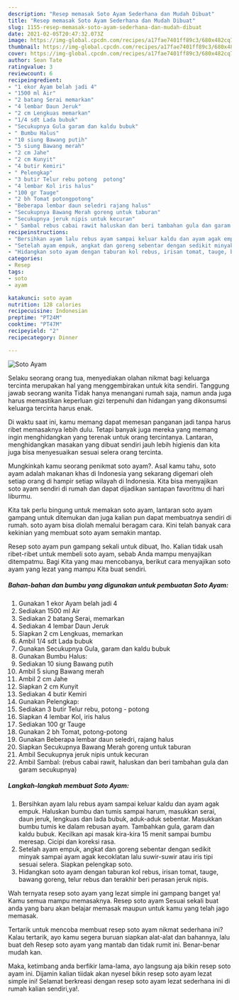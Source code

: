 ```yaml
---
description: "Resep memasak Soto Ayam Sederhana dan Mudah Dibuat"
title: "Resep memasak Soto Ayam Sederhana dan Mudah Dibuat"
slug: 1155-resep-memasak-soto-ayam-sederhana-dan-mudah-dibuat
date: 2021-02-05T20:47:32.073Z
image: https://img-global.cpcdn.com/recipes/a17fae7401ff89c3/680x482cq70/soto-ayam-foto-resep-utama.jpg
thumbnail: https://img-global.cpcdn.com/recipes/a17fae7401ff89c3/680x482cq70/soto-ayam-foto-resep-utama.jpg
cover: https://img-global.cpcdn.com/recipes/a17fae7401ff89c3/680x482cq70/soto-ayam-foto-resep-utama.jpg
author: Sean Tate
ratingvalue: 3
reviewcount: 6
recipeingredient:
- "1 ekor Ayam belah jadi 4"
- "1500 ml Air"
- "2 batang Serai memarkan"
- "4 lembar Daun Jeruk"
- "2 cm Lengkuas memarkan"
- "1/4 sdt Lada bubuk"
- "Secukupnya Gula garam dan kaldu bubuk"
- " Bumbu Halus"
- "10 siung Bawang putih"
- "5 siung Bawang merah"
- "2 cm Jahe"
- "2 cm Kunyit"
- "4 butir Kemiri"
- " Pelengkap"
- "3 butir Telur rebu potong  potong"
- "4 lembar Kol iris halus"
- "100 gr Tauge"
- "2 bh Tomat potongpotong"
- "Beberapa lembar daun seledri rajang halus"
- "Secukupnya Bawang Merah goreng untuk taburan"
- "Secukupnya jeruk nipis untuk kecuran"
- " Sambal rebus cabai rawit haluskan dan beri tambahan gula dan garam secukupnya"
recipeinstructions:
- "Bersihkan ayam lalu rebus ayam sampai keluar kaldu dan ayam agak empuk. Haluskan bumbu dan tumis sampai harum, masukkan serai, daun jeruk, lengkuas dan lada bubuk, aduk-aduk sebentar. Masukkan bumbu tumis ke dalam rebusan ayam. Tambahkan gula, garam dan kaldu bubuk. Kecilkan api masak kira-kira 15 menit sampai bumbu meresap. Cicipi dan koreksi rasa."
- "Setelah ayam empuk, angkat dan goreng sebentar dengan sedikit minyak sampai ayam agak kecoklatan lalu suwir-suwir atau iris tipi sesuai selera. Siapkan pelengkap soto."
- "Hidangkan soto ayam dengan taburan kol rebus, irisan tomat, tauge, bawang goreng, telur rebus dan terakhir beri perasan jeruk nipis."
categories:
- Resep
tags:
- soto
- ayam

katakunci: soto ayam 
nutrition: 128 calories
recipecuisine: Indonesian
preptime: "PT24M"
cooktime: "PT47M"
recipeyield: "2"
recipecategory: Dinner

---
```



![Soto Ayam](https://img-global.cpcdn.com/recipes/a17fae7401ff89c3/680x482cq70/soto-ayam-foto-resep-utama.jpg)

Selaku seorang orang tua, menyediakan olahan nikmat bagi keluarga tercinta merupakan hal yang menggembirakan untuk kita sendiri. Tanggung jawab seorang  wanita Tidak hanya menangani rumah saja, namun anda juga harus memastikan keperluan gizi terpenuhi dan hidangan yang dikonsumsi keluarga tercinta harus enak.

Di waktu  saat ini, kamu memang dapat memesan panganan jadi tanpa harus ribet memasaknya lebih dulu. Tetapi banyak juga mereka yang memang ingin menghidangkan yang terenak untuk orang tercintanya. Lantaran, menghidangkan masakan yang dibuat sendiri jauh lebih higienis dan kita juga bisa menyesuaikan sesuai selera orang tercinta. 



Mungkinkah kamu seorang penikmat soto ayam?. Asal kamu tahu, soto ayam adalah makanan khas di Indonesia yang sekarang digemari oleh setiap orang di hampir setiap wilayah di Indonesia. Kita bisa menyajikan soto ayam sendiri di rumah dan dapat dijadikan santapan favoritmu di hari liburmu.

Kita tak perlu bingung untuk memakan soto ayam, lantaran soto ayam gampang untuk ditemukan dan juga kalian pun dapat membuatnya sendiri di rumah. soto ayam bisa diolah memalui beragam cara. Kini telah banyak cara kekinian yang membuat soto ayam semakin mantap.

Resep soto ayam pun gampang sekali untuk dibuat, lho. Kalian tidak usah ribet-ribet untuk membeli soto ayam, sebab Anda mampu menyajikan ditempatmu. Bagi Kita yang mau mencobanya, berikut cara menyajikan soto ayam yang lezat yang mampu Kita buat sendiri.

<!--inarticleads1-->

##### Bahan-bahan dan bumbu yang digunakan untuk pembuatan Soto Ayam:

1. Gunakan 1 ekor Ayam belah jadi 4
1. Sediakan 1500 ml Air
1. Sediakan 2 batang Serai, memarkan
1. Sediakan 4 lembar Daun Jeruk
1. Siapkan 2 cm Lengkuas, memarkan
1. Ambil 1/4 sdt Lada bubuk
1. Gunakan Secukupnya Gula, garam dan kaldu bubuk
1. Gunakan  Bumbu Halus:
1. Sediakan 10 siung Bawang putih
1. Ambil 5 siung Bawang merah
1. Ambil 2 cm Jahe
1. Siapkan 2 cm Kunyit
1. Sediakan 4 butir Kemiri
1. Gunakan  Pelengkap:
1. Sediakan 3 butir Telur rebu, potong - potong
1. Siapkan 4 lembar Kol, iris halus
1. Sediakan 100 gr Tauge
1. Gunakan 2 bh Tomat, potong-potong
1. Gunakan Beberapa lembar daun seledri, rajang halus
1. Siapkan Secukupnya Bawang Merah goreng untuk taburan
1. Ambil Secukupnya jeruk nipis untuk kecuran
1. Ambil  Sambal: (rebus cabai rawit, haluskan dan beri tambahan gula dan garam secukupnya)




<!--inarticleads2-->

##### Langkah-langkah membuat Soto Ayam:

1. Bersihkan ayam lalu rebus ayam sampai keluar kaldu dan ayam agak empuk. Haluskan bumbu dan tumis sampai harum, masukkan serai, daun jeruk, lengkuas dan lada bubuk, aduk-aduk sebentar. Masukkan bumbu tumis ke dalam rebusan ayam. Tambahkan gula, garam dan kaldu bubuk. Kecilkan api masak kira-kira 15 menit sampai bumbu meresap. Cicipi dan koreksi rasa.
1. Setelah ayam empuk, angkat dan goreng sebentar dengan sedikit minyak sampai ayam agak kecoklatan lalu suwir-suwir atau iris tipi sesuai selera. Siapkan pelengkap soto.
1. Hidangkan soto ayam dengan taburan kol rebus, irisan tomat, tauge, bawang goreng, telur rebus dan terakhir beri perasan jeruk nipis.




Wah ternyata resep soto ayam yang lezat simple ini gampang banget ya! Kamu semua mampu memasaknya. Resep soto ayam Sesuai sekali buat anda yang baru akan belajar memasak maupun untuk kamu yang telah jago memasak.

Tertarik untuk mencoba membuat resep soto ayam nikmat sederhana ini? Kalau tertarik, ayo kamu segera buruan siapkan alat-alat dan bahannya, lalu buat deh Resep soto ayam yang mantab dan tidak rumit ini. Benar-benar mudah kan. 

Maka, ketimbang anda berfikir lama-lama, ayo langsung aja bikin resep soto ayam ini. Dijamin kalian tiidak akan nyesel bikin resep soto ayam lezat simple ini! Selamat berkreasi dengan resep soto ayam lezat sederhana ini di rumah kalian sendiri,ya!.

